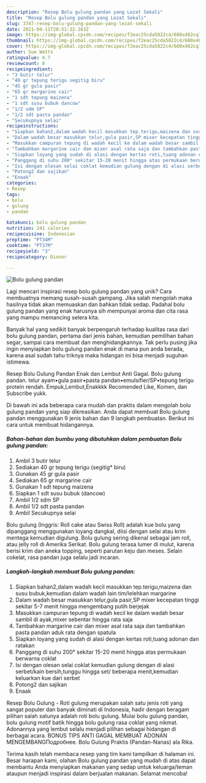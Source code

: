 ```yaml
---
description: "Resep Bolu gulung pandan yang Lezat Sekali"
title: "Resep Bolu gulung pandan yang Lezat Sekali"
slug: 3747-resep-bolu-gulung-pandan-yang-lezat-sekali
date: 2021-04-11T20:51:32.163Z
image: https://img-global.cpcdn.com/recipes/f2eac25cda5822c4/680x482cq70/bolu-gulung-pandan-foto-resep-utama.jpg
thumbnail: https://img-global.cpcdn.com/recipes/f2eac25cda5822c4/680x482cq70/bolu-gulung-pandan-foto-resep-utama.jpg
cover: https://img-global.cpcdn.com/recipes/f2eac25cda5822c4/680x482cq70/bolu-gulung-pandan-foto-resep-utama.jpg
author: Sue Watts
ratingvalue: 4.7
reviewcount: 8
recipeingredient:
- "3 butir telur"
- "40 gr tepung terigu segitig biru"
- "45 gr gula pasir"
- "65 gr margarine cair"
- "1 sdt tepung maizena"
- "1 sdt susu bubuk dancow"
- "1/2 sdm SP"
- "1/2 sdt pasta pandan"
- "Secukupnya selai"
recipeinstructions:
- "Siapkan bahan2,dalam wadah kecil masukkan tep.terigu,maizena dan susu bubuk,kemudian dalam wadah lain tim/lelehkan margarine"
- "Dalam wadah besar masukkan telur,gula pasir,SP mixer kecepatan tinggi sekitar 5-7 menit hingga mengembang putih berjejak"
- "Masukkan campuran tepung di wadah kecil ke dalam wadah besar sambil di ayak,mixer sebentar hingga rata saja"
- "Tambahkan margarine cair dan mixer asal rata saja dan tambahkan pasta pandan aduk rata dengan spatula"
- "Siapkan loyang yang sudah di alasi dengan kertas roti,tuang adonan dan ratakan"
- "Panggang di suhu 200° sekitar 15-20 menit hingga atas permukaan berwarna coklat"
- "Isi dengan olesan selai coklat kemudian gulung dengan di alasi serbet/kain bersih,tunggu hingga set/ beberapa menit,kemudian keluarkan kue dari serbet"
- "Potong2 dan sajikan"
- "Enaak"
categories:
- Resep
tags:
- bolu
- gulung
- pandan

katakunci: bolu gulung pandan 
nutrition: 241 calories
recipecuisine: Indonesian
preptime: "PT34M"
cooktime: "PT37M"
recipeyield: "3"
recipecategory: Dinner

---
```



![Bolu gulung pandan](https://img-global.cpcdn.com/recipes/f2eac25cda5822c4/680x482cq70/bolu-gulung-pandan-foto-resep-utama.jpg)

Lagi mencari inspirasi resep bolu gulung pandan yang unik? Cara membuatnya memang susah-susah gampang. Jika salah mengolah maka hasilnya tidak akan memuaskan dan bahkan tidak sedap. Padahal bolu gulung pandan yang enak harusnya sih mempunyai aroma dan cita rasa yang mampu memancing selera kita.

Banyak hal yang sedikit banyak berpengaruh terhadap kualitas rasa dari bolu gulung pandan, pertama dari jenis bahan, kemudian pemilihan bahan segar, sampai cara membuat dan menghidangkannya. Tak perlu pusing jika ingin menyiapkan bolu gulung pandan enak di mana pun anda berada, karena asal sudah tahu triknya maka hidangan ini bisa menjadi suguhan istimewa.

Resep Bolu Gulung Pandan Enak dan Lembut Anti Gagal. Bolu gulung pandan. telur ayam•gula pasir•pasta pandan•emulsifier/SP•tepung terigu protein rendah. Empuk,Lembut,Enakkkk Recomended Like, Komen, dan Subscribe yukk.


Di bawah ini ada beberapa cara mudah dan praktis dalam mengolah bolu gulung pandan yang siap dikreasikan. Anda dapat membuat Bolu gulung pandan menggunakan 9 jenis bahan dan 9 langkah pembuatan. Berikut ini cara untuk membuat hidangannya.

<!--inarticleads1-->

##### Bahan-bahan dan bumbu yang dibutuhkan dalam pembuatan Bolu gulung pandan:

1. Ambil 3 butir telur
1. Sediakan 40 gr tepung terigu (segitig* biru)
1. Gunakan 45 gr gula pasir
1. Sediakan 65 gr margarine cair
1. Gunakan 1 sdt tepung maizena
1. Siapkan 1 sdt susu bubuk (dancow)
1. Ambil 1/2 sdm SP
1. Ambil 1/2 sdt pasta pandan
1. Ambil Secukupnya selai


Bolu gulung (Inggris: Roll cake atau Swiss Roll) adalah kue bolu yang dipanggang menggunakan loyang dangkal, diisi dengan selai atau krim mentega kemudian digulung. Bolu gulung sering dikenal sebagai jam roll, atau jelly roll di Amerika Serikat. Bolu gulung terasa lumer di mulut, karena berisi krim dan aneka topping, seperti parutan keju dan meses. Selain cokelat, rasa pandan juga selalu jadi incaran. 

<!--inarticleads2-->

##### Langkah-langkah membuat Bolu gulung pandan:

1. Siapkan bahan2,dalam wadah kecil masukkan tep.terigu,maizena dan susu bubuk,kemudian dalam wadah lain tim/lelehkan margarine
1. Dalam wadah besar masukkan telur,gula pasir,SP mixer kecepatan tinggi sekitar 5-7 menit hingga mengembang putih berjejak
1. Masukkan campuran tepung di wadah kecil ke dalam wadah besar sambil di ayak,mixer sebentar hingga rata saja
1. Tambahkan margarine cair dan mixer asal rata saja dan tambahkan pasta pandan aduk rata dengan spatula
1. Siapkan loyang yang sudah di alasi dengan kertas roti,tuang adonan dan ratakan
1. Panggang di suhu 200° sekitar 15-20 menit hingga atas permukaan berwarna coklat
1. Isi dengan olesan selai coklat kemudian gulung dengan di alasi serbet/kain bersih,tunggu hingga set/ beberapa menit,kemudian keluarkan kue dari serbet
1. Potong2 dan sajikan
1. Enaak


Resep Bolu Gulung - Roti gulung merupakan salah satu jenis roti yang sangat populer dan banyak diminati di Indonesia, hadir dengan beragam pilihan salah satunya adalah roti bolu gulung. Mulai bolu gulung pandan, bolu gulung motif batik hingga bolu gulung rasa coklat yang nikmat. Adonannya yang lembut selalu menjadi pilihan sebagai hidangan di berbagai acara. BONUS TIPS ANTI GAGAL MEMBUAT ADONAN MENGEMBANGПодробнее. Bolu Gulung Praktis (Pandan-Nanas) ala Rika. 

Terima kasih telah membaca resep yang tim kami tampilkan di halaman ini. Besar harapan kami, olahan Bolu gulung pandan yang mudah di atas dapat membantu Anda menyiapkan makanan yang sedap untuk keluarga/teman ataupun menjadi inspirasi dalam berjualan makanan. Selamat mencoba!
